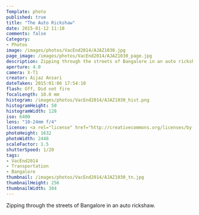 ```yaml
---
Template: photo
published: true
title: "The Auto Rickshaw"
date: 2015-01-12 11:10
comments: false
Category:
- Photos
image: /images/photos/VacEnd2014/AJAZ1030.jpg
page_image: /images/photos/VacEnd2014/AJAZ1030_page.jpg
description: Zipping through the streets of Bangalore in an auto rickshaw.
aperture: 4.0
camera: X-T1
creator: Aijaz Ansari
dateTaken: 2015:01:06 17:54:10
flash: Off, Did not fire
focalLength: 10.0 mm
histogram: /images/photos/VacEnd2014/AJAZ1030_hist.png
histogramHeight: 50
histogramWidth: 128
iso: 6400
lens: "10-24mm f/4"
license: <a rel="license" href="http://creativecommons.org/licenses/by-nc-nd/3.0/deed.en_US"><img alt="Creative Commons License" style="border-width:0" src="http://i.creativecommons.org/l/by-nc-nd/3.0/88x31.png" /></a>
photoHeight: 1632
photoWidth: 2448
scaleFactor: 1.5
shutterSpeed: 1/20
tags: 
- VacEnd2014
- Transportation
- Bangalore
thumbnail: /images/photos/VacEnd2014/AJAZ1030_tn.jpg
thumbnailHeight: 256
thumbnailWidth: 384
---
```


Zipping through the streets of Bangalore in an auto rickshaw.
